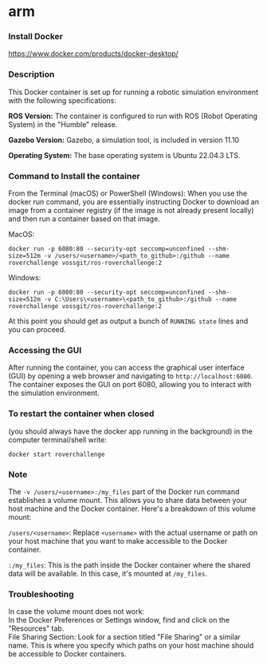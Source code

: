 # arm

### Install Docker
https://www.docker.com/products/docker-desktop/

### Description

This Docker container is set up for running a robotic simulation environment with the following specifications:

**ROS Version:** The container is configured to run with ROS (Robot Operating System) in the "Humble" release.

**Gazebo Version:** Gazebo, a simulation tool, is included in version 11.10

**Operating System:** The base operating system is Ubuntu 22.04.3 LTS.

### Command to Install the container

From the Terminal (macOS) or PowerShell (Windows):
When you use the docker run command, you are essentially instructing Docker to download an image from a container registry (if the image is not already present locally) and then run a container based on that image.

MacOS:

```plaintext
docker run -p 6080:80 --security-opt seccomp=unconfined --shm-size=512m -v /users/<username>/<path_to_github>:/github --name roverchallenge vossgit/ros-roverchallenge:2
```

Windows:

```plaintext
docker run -p 6080:80 --security-opt seccomp=unconfined --shm-size=512m -v C:\Users\<username>\<path_to_github>:/github --name roverchallenge vossgit/ros-roverchallenge:2
```

At this point you should get as output a bunch of `RUNNING state` lines and you can proceed.

### Accessing the GUI

After running the container, you can access the graphical user interface (GUI) by opening a web browser and navigating to `http://localhost:6080`. The container exposes the GUI on port 6080, allowing you to interact with the simulation environment.

### To restart the container when closed
(you should always have the docker app running in the background)
in the computer terminal/shell write:
```plaintext
docker start roverchallenge
```


### Note

The `-v /users/<username>:/my_files` part of the Docker run command establishes a volume mount. This allows you to share data between your host machine and the Docker container. Here's a breakdown of this volume mount:

`/users/<username>`: Replace `<username>` with the actual username or path on your host machine that you want to make accessible to the Docker container.

`:/my_files`: This is the path inside the Docker container where the shared data will be available. In this case, it's mounted at `/my_files`.

### Troubleshooting

In case the volume mount does not work:  
In the Docker Preferences or Settings window, find and click on the "Resources" tab.  
File Sharing Section: Look for a section titled "File Sharing" or a similar name. This is where you specify which paths on your host machine should be accessible to Docker containers.
